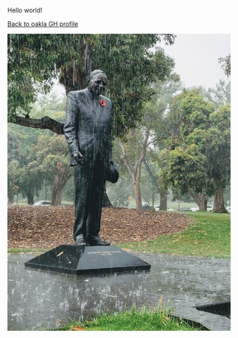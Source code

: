 Hello world!

<a href="https://github.com/oakla">Back to oakla GH profile</a>


![Sir Edmond 'Weary' Dunlop, take in the Bontanical Gardens on my way home from a PCR test](/images/edmund-dunlop.jpg)
